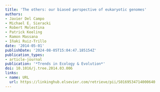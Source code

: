 ```yaml
---
title: 'The others: our biased perspective of eukaryotic genomes'
authors:
- Javier Del Campo
- Michael E. Sieracki
- Robert Molestina
- Patrick Keeling
- Ramon Massana
- Iñaki Ruiz-Trillo
date: '2014-05-01'
publishDate: '2024-08-05T15:04:47.185154Z'
publication_types:
- article-journal
publication: '*Trends in Ecology & Evolution*'
doi: 10.1016/j.tree.2014.03.006
links:
- name: URL
  url: https://linkinghub.elsevier.com/retrieve/pii/S0169534714000640
---
```

